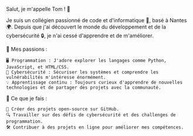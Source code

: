 Salut, je m'appelle Tom ! 👋

Je suis un collégien passionné de code et d'informatique 🚀, basé à Nantes 🌍. Depuis que j'ai découvert le monde du développement et de la cybersécurité 🔒, je n'ai cessé d'apprendre et de m'améliorer.

🎯 Mes passions :

    🖥️ Programmation : J'adore explorer les langages comme Python, JavaScript, et HTML/CSS.
    🔐 Cybersécurité : Sécuriser les systèmes et comprendre les vulnérabilités m'intéresse énormément.
    💡 Apprentissage continu : Toujours curieux d'apprendre de nouvelles technologies et de partager des projets avec la communauté.

🔧 Ce que je fais :

    📂 Créer des projets open-source sur GitHub.
    🔍 Travailler sur des défis de cybersécurité et des challenges de programmation.
    🛠️ Contribuer à des projets en ligne pour améliorer mes compétences.
